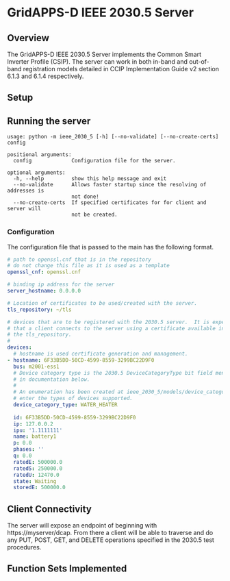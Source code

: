 # GridAPPS-D IEEE 2030.5 Server

## Overview

The GridAPPS-D IEEE 2030.5 Server implements the Common Smart Inverter Profile (CSIP).  The server
can work in both in-band and out-of-band registration models detailed in  CCIP Implementation Guide v2 
section 6.1.3 and 6.1.4 respectively.  

## Setup

## Running the server

```commandline
usage: python -m ieee_2030_5 [-h] [--no-validate] [--no-create-certs] config

positional arguments:
  config             Configuration file for the server.

optional arguments:
  -h, --help         show this help message and exit
  --no-validate      Allows faster startup since the resolving of addresses is
                     not done!
  --no-create-certs  If specified certificates for for client and server will
                     not be created.
```

### Configuration

The configuration file that is passed to the main has the following format.

```yaml
# path to openssl.cnf that is in the repository
# do not change this file as it is used as a template
openssl_cnf: openssl.cnf

# binding ip address for the server
server_hostname: 0.0.0.0

# Location of certificates to be used/created with the server.
tls_repository: ~/tls

# devices that are to be registered with the 2030.5 server.  It is expedted
# that a client connects to the server using a certificate available in
# the tls_repository.
#
devices:
  # hostname is used certificate generation and management.
- hostname: 6F33B5DD-50CD-4599-8559-3299BC22D9F0
  bus: m2001-ess1  
  # Device category type is the 2030.5 DeviceCategoryType bit field mentioned
  # in documentation below.
  #
  # An enumeration has been created at ieee_2030_5/models/device_category.py for you to
  # enter the types of devices supported.
  device_category_type: WATER_HEATER
  
  id: 6F33B5DD-50CD-4599-8559-3299BC22D9F0
  ip: 127.0.0.2
  ipu: '1.1111111'
  name: battery1
  p: 0.0
  phases: ''
  q: 0.0
  ratedE: 500000.0
  ratedS: 250000.0
  ratedU: 12470.0
  state: Waiting
  storedE: 500000.0
```

## Client Connectivity

The server will expose an endpoint of beginning with https://myserver/dcap.  From there
a client will be able to traverse and do any PUT, POST, GET, and DELETE operations specified
in the 2030.5 test procedures.

## Function Sets Implemented

